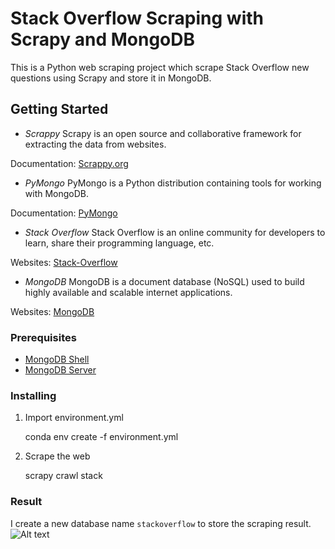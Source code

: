 # Stack Overflow Scraping with Scrapy and MongoDB

This is a Python web scraping project which scrape Stack Overflow new questions using Scrapy and store it in MongoDB.

## Getting Started

- *Scrappy*
Scrapy is an open source and collaborative framework for extracting the data from websites.

Documentation: [Scrappy.org](https://scrapy.org)

- *PyMongo*
PyMongo is a Python distribution containing tools for working with MongoDB.

Documentation: [PyMongo](https://pymongo.readthedocs.io/en/stable/)

- *Stack Overflow*
Stack Overflow is an online community for developers to learn, share their programming language, etc.

Websites: [Stack-Overflow](https://stackoverflow.com)

- *MongoDB*
MongoDB is a document database (NoSQL) used to build highly available and scalable internet applications.

Websites: [MongoDB](https://www.mongodb.com)

### Prerequisites
- [MongoDB Shell](https://downloads.mongodb.com/compass/mongosh-1.9.1-win32-x64.zip)
- [MongoDB Server](https://fastdl.mongodb.org/windows/mongodb-windows-x86_64-6.0.6-signed.msi)

### Installing

1. Import environment.yml
    
    conda env create -f environment.yml

2. Scrape the web
    
    scrapy crawl stack

### Result

I create a new database name `stackoverflow` to store the scraping result. 
![Alt text](image)